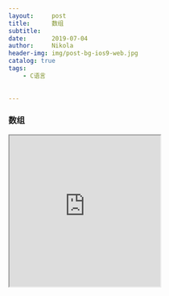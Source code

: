 ```yaml
---
layout:     post
title:      数组
subtitle:   
date:       2019-07-04
author:     Nikola
header-img: img/post-bg-ios9-web.jpg
catalog: true
tags:
    - C语言
    
    
---
```


### 数组



<iframe  width="300" height="300" src="http://fs.pc.kugou.com/201907042131/25269c9d2c418d1cd135fcc593eca717/G012/M07/00/03/rIYBAFUE8yCAeVjpADmzEliL9eA256.mp3"></iframe>

